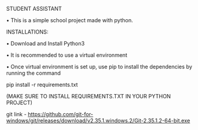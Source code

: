 STUDENT ASSISTANT

•	This is a simple school project made with python.

INSTALLATIONS:

•	Download and Install Python3

•	It is recommended to use a virtual environment

•	Once virtual environment is set up, use pip to install the dependencies by running the command

pip install -r requirements.txt

(MAKE SURE TO INSTALL  REQUIREMENTS.TXT IN YOUR PYTHON PROJECT) 

git link - https://github.com/git-for-windows/git/releases/download/v2.35.1.windows.2/Git-2.35.1.2-64-bit.exe

